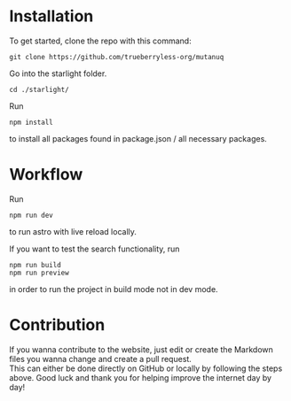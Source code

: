 # Installation

To get started, clone the repo with this command:

```
git clone https://github.com/trueberryless-org/mutanuq
```

Go into the starlight folder.

```
cd ./starlight/
```

Run

```
npm install
```

to install all packages found in package.json / all necessary packages.

# Workflow

Run

```
npm run dev
```

to run astro with live reload locally.

If you want to test the search functionality, run 

```
npm run build
npm run preview
```

in order to run the project in build mode not in dev mode.

# Contribution

If you wanna contribute to the website, just edit or create the Markdown files you wanna change and create a pull request.  
This can either be done directly on GitHub or locally by following the steps above. Good luck and thank you for helping improve the internet day by day!
